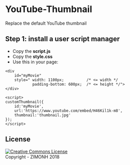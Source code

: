 # YouTube-Thumbnail
Replace the default YouTube thumbnail

## Step 1: install a user script manager
- Copy the __script.js__
- Copy the __style.css__
- Use this in your page:
```
<div
	id="myMovie"
	style="	width: 1100px;		    /* <= width */
			padding-bottom: 600px;  /* <= height */">
</div>

<script>
customThumbnail({
	id:'myMovie',
	url:'https://www.youtube.com/embed/H46Kil1k-m8',
	thumbnail:'thumbnail.jpg'
});
</script>
```

## License
<a rel="license" href="http://creativecommons.org/licenses/by-nc-sa/4.0/"><img alt="Creative Commons License" style="border-width:0" src="https://i.creativecommons.org/l/by-nc-sa/4.0/88x31.png" /></a><br>
Copyright - ZIMONH 2018
